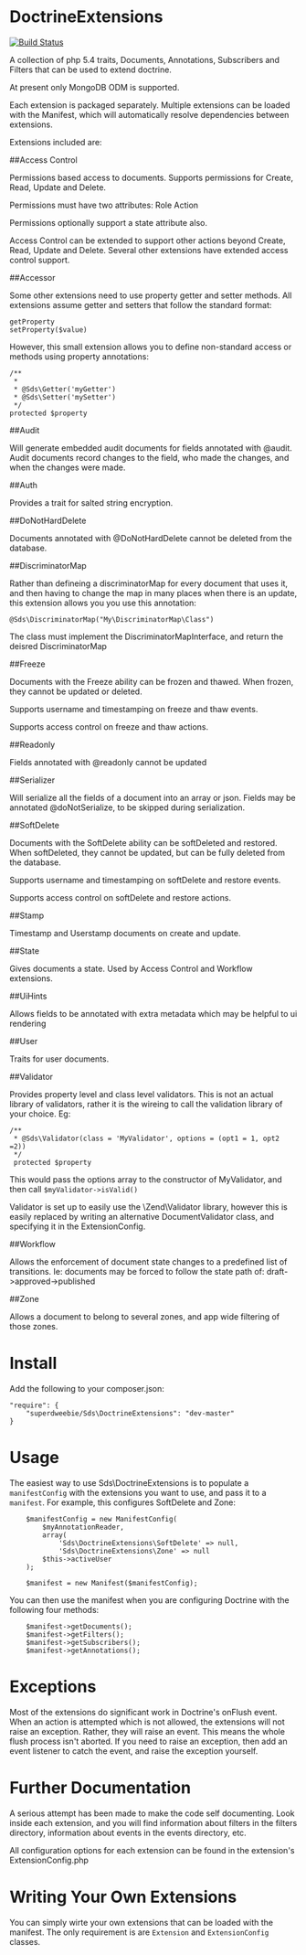 DoctrineExtensions
=====================

[![Build Status](https://secure.travis-ci.org/superdweebie/doctrineExtensions.png)](http://travis-ci.org/superdweebie/doctrineExtensions)

A collection of php 5.4 traits, Documents, Annotations, Subscribers and Filters
that can be used to extend doctrine.

At present only MongoDB ODM is supported.

Each extension is packaged separately. Multiple extensions can be loaded with the Manifest, which will automatically
resolve dependencies between extensions.

Extensions included are:

##Access Control

Permissions based access to documents. Supports permissions for Create, Read, Update and Delete.

Permissions must have two attributes:
    Role
    Action

Permissions optionally support a state attribute also.

Access Control can be extended to support other actions beyond Create, Read, Update and Delete. Several other
extensions have extended access control support.

##Accessor

Some other extensions need to use property getter and setter methods. All extensions assume getter and setters
that follow the standard format:

    getProperty
    setProperty($value)

However, this small extension allows you to define non-standard access or methods using property annotations:

    /**
     *
     * @Sds\Getter('myGetter')
     * @Sds\Setter('mySetter')
     */
    protected $property

##Audit

Will generate embedded audit documents for fields annotated with @audit. Audit documents record changes to the field, who made the
changes, and when the changes were made.

##Auth

Provides a trait for salted string encryption.

##DoNotHardDelete

Documents annotated with @DoNotHardDelete cannot be deleted from the database.

##DiscriminatorMap

Rather than defineing a discriminatorMap for every document that uses it, and then having to change the map in many places when there is an update, this extension allows you you use this annotation:

    @Sds\DiscriminatorMap("My\DiscriminatorMap\Class")

The class must implement the DiscriminatorMapInterface, and return the deisred DiscriminatorMap

##Freeze

Documents with the Freeze ability can be frozen and thawed. When frozen, they cannot be updated or deleted.

Supports username and timestamping on freeze and thaw events.

Supports access control on freeze and thaw actions.

##Readonly

Fields annotated with @readonly cannot be updated

##Serializer

Will serialize all the fields of a document into an array or json. Fields may be annotated @doNotSerialize, to be skipped
during serialization.

##SoftDelete

Documents with the SoftDelete ability can be softDeleted and restored. When softDeleted, they cannot be updated, but
can be fully deleted from the database.

Supports username and timestamping on softDelete and restore events.

Supports access control on softDelete and restore actions.

##Stamp

Timestamp and Userstamp documents on create and update.

##State

Gives documents a state. Used by Access Control and Workflow extensions.

##UiHints

Allows fields to be annotated with extra metadata which may be helpful to ui rendering

##User

Traits for user documents.

##Validator

Provides property level and class level validators. This is not an actual library of validators,
rather it is the wireing to call the validation library of your choice. Eg:

    /**
     * @Sds\Validator(class = 'MyValidator', options = (opt1 = 1, opt2 =2))
     */
     protected $property

This would pass the options array to the constructor of MyValidator, and then call `$myValidator->isValid()`

Validator is set up to easily use the \Zend\Validator library, however this is easily replaced by writing an
alternative DocumentValidator class, and specifying it in the ExtensionConfig.

##Workflow

Allows the enforcement of document state changes to a predefined list of transitions. Ie: documents
may be forced to follow the state path of: draft->approved->published

##Zone

Allows a document to belong to several zones, and app wide filtering of those zones.

Install
=======

Add the following to your composer.json:

    "require": {
        "superdweebie/Sds\DoctrineExtensions": "dev-master"
    }

Usage
=====

The easiest way to use Sds\DoctrineExtensions is to populate a `manifestConfig` with the
extensions you want to use, and pass it to a `manifest`. For example, this configures
SoftDelete and Zone:

        $manifestConfig = new ManifestConfig(
            $myAnnotationReader,
            array(
                'Sds\DoctrineExtensions\SoftDelete' => null,
                'Sds\DoctrineExtensions\Zone' => null
            $this->activeUser
        );

        $manifest = new Manifest($manifestConfig);

You can then use the manifest when you are configuring Doctrine with the following four methods:

        $manifest->getDocuments();
        $manifest->getFilters();
        $manifest->getSubscribers();
        $manifest->getAnnotations();

Exceptions
==========

Most of the extensions do significant work in Doctrine's onFlush event. When an action is attempted
which is not allowed, the extensions will not raise an exception. Rather, they will raise an event.
This means the whole flush process isn't aborted. If you need to raise an exception, then add an
event listener to catch the event, and raise the exception yourself.

Further Documentation
=====================

A serious attempt has been made to make the code self documenting. Look inside each extension, and you will
find information about filters in the filters directory, information about events in the events directory, etc.

All configuration options for each extension can be found in the extension's ExtensionConfig.php

Writing Your Own Extensions
===========================

You can simply wirte your own extensions that can be loaded with the manifest. The only requirement is are `Extension` and
`ExtensionConfig` classes.
